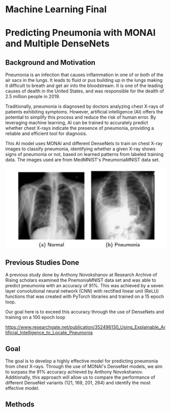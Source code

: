 # Machine Learning Final
# Predicting Pneumonia with MONAI and Multiple DenseNets

## Background and Motivation 
Pneumonia is an infection that causes inflammation in one of or both of the air sacs in the lungs. It leads to fluid or pus building up in the lungs making it difficult to breath and get air into the bloodstream. It is one of the leading causes of dealth in the United States, and was responsible for the dealth of 2.5 million people in 2019.

Traditionally, pneumonia is diagnosed by doctors analyzing chest X-rays of patients exhibiting symptoms. However, artificial intelligence (AI) offers the potential to simplify this process and reduce the risk of human error. By leveraging machine learning, AI can be trained to accurately predict whether chest X-rays indicate the presence of pneumonia, providing a reliable and efficient tool for diagnosis.

This AI model uses MONAI and different DenseNets to train on chest X-ray images to classify pneumonia, identifying whether a given X-ray shows signs of pneumonia or not, based on learned patterns from labeled training data. The images used are from MedMNIST's PneumoniaMNIST data set.

![Alt text](./results_images/normal_pneumonia_xray.png)

## Previous Studies Done
A previous study done by Anthony Novokshanov at Research Archive of Rising scholars examined the PnemoniaMNIST data set and was able to predict pneumonia with an accuracy of 91%. 
This was achieved by a seven layer convolutional neural network (CNN) with rectified linear unit (ReLU) functions that was created with PyTorch libraries and trained on a 15 epoch loop.

Our goal here is to exceed this accuracy through the use of DenseNets and training on a 100 epoch loop

https://www.researchgate.net/publication/352496130_Using_Explainable_Artificial_Intelligence_to_Locate_Pneumonia 

## Goal
The goal is to develop a highly effective model for predicting pneumonia from chest X-rays. Through the use of MONAI's DenseNet models, we aim to surpass the 91% accuracy achieved by Anthony Novokshanov. Additionally, this approach will allow us to compare the performance of different DenseNet variants (121, 169, 201, 264) and identify the most effective model.

## Methods 

